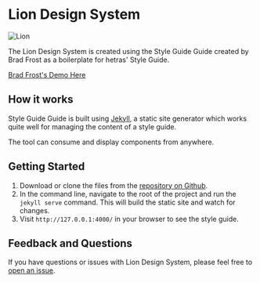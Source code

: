 # Lion Design System

![Lion](https://media.giphy.com/media/K6FB0C0M9vk8E/giphy.gif)

The Lion Design System is created using the Style Guide Guide created by Brad Frost as a boilerplate for hetras' Style Guide.

[Brad Frost's Demo Here](http://bradfrost.github.io/style-guide-guide/)

## How it works
Style Guide Guide is built using [Jekyll](https://jekyllrb.com/), a static site generator which works quite well for managing the content of a style guide.

The tool can consume and display components from anywhere. 

## Getting Started
1. Download or clone the files from the [repository on Github](https://github.com/bradstrix/styleguide).
2. In the command line, navigate to the root of the project and run the `jekyll serve` command. This will build the static site and watch for changes.
3. Visit `http://127.0.0.1:4000/` in your browser to see the style guide.

## Feedback and Questions
If you have questions or issues with Lion Design System, please feel free to [open an issue](https://github.com/bradstrix/styleguide/issues). 
